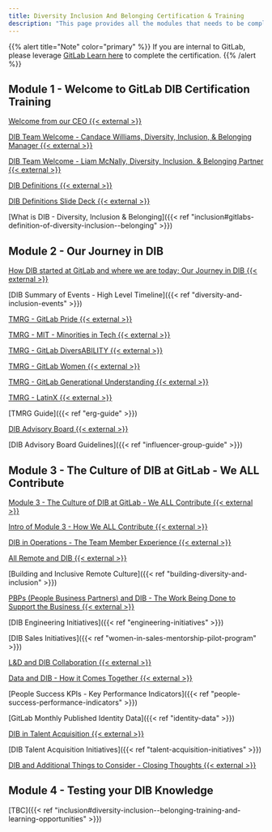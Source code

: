 ```yaml
---
title: Diversity Inclusion And Belonging Certification & Training
description: "This page provides all the modules that needs to be completed to achieve the Diversity, Inclusion & Belonging Certification at Gitlab"
---
```


{{% alert title="Note" color="primary" %}}
If you are internal to GitLab, please leverage [GitLab Learn here](https://gitlab.edcast.com/journey/dib-training-certification) to complete the certification.
{{% /alert %}}

## Module 1 - Welcome to GitLab DIB Certification Training

<i class="fa-brands fa-youtube"></i> [Welcome from our CEO {{< external >}}](https://youtu.be/6Jf4fOPUzac)

<i class="fa-brands fa-youtube"></i> [DIB Team Welcome - Candace Williams, Diversity, Inclusion, & Belonging Manager {{< external >}}](https://youtu.be/Zn-IQsBpxuI)

<i class="fa-brands fa-youtube"></i> [DIB Team Welcome - Liam McNally, Diversity, Inclusion, & Belonging Partner {{< external >}}](https://youtu.be/1pY6NMyuy5Q)

<i class="fa-brands fa-youtube"></i> [DIB Definitions {{< external >}}](https://youtu.be/A9VSQDhnR7o)

<i class="fa-brands fa-google-drive"></i> [DIB Definitions Slide Deck {{< external >}}](https://docs.google.com/presentation/d/1yUkifuK1kbZNF0_FfFI7iMcLRL7kmDT4dr21Mu0zDMo/edit?usp=sharing)

<i class="fa-solid fa-book"></i> [What is DIB - Diversity, Inclusion & Belonging]({{< ref "inclusion#gitlabs-definition-of-diversity-inclusion--belonging" >}})

## Module 2 - Our Journey in DIB

<i class="fa-brands fa-youtube"></i> [How DIB started at GitLab and where we are today; Our Journey in DIB {{< external >}}](https://youtu.be/uqe36qKwvUk)

<i class="fa-solid fa-book"></i> [DIB Summary of Events - High Level Timeline]({{< ref "diversity-and-inclusion-events" >}})

<i class="fa-brands fa-youtube"></i> [TMRG - GitLab Pride {{< external >}}](https://youtu.be/wFO2tpzpVno)

<i class="fa-brands fa-youtube"></i> [TMRG - MIT - Minorities in Tech {{< external >}}](https://youtu.be/pv3TMP5AfRY)

<i class="fa-brands fa-youtube"></i> [TMRG - GitLab DiversABILITY {{< external >}}](https://youtu.be/O1OIpGsJ9tc)

<i class="fa-brands fa-youtube"></i> [TMRG - GitLab Women {{< external >}}](https://youtu.be/vCEEUH-2Gaw)

<i class="fa-brands fa-youtube"></i> [TMRG - GitLab Generational Understanding {{< external >}}](https://youtu.be/6eke5700KWc)

<i class="fa-brands fa-youtube"></i> [TMRG - LatinX {{< external >}}](https://youtu.be/tgpANFpoIYE)

<i class="fa-solid fa-book"></i> [TMRG Guide]({{< ref "erg-guide" >}})

<i class="fa-brands fa-youtube"></i> [DIB Advisory Board {{< external >}}](https://youtu.be/8ohfv0iyGEg)

<i class="fa-solid fa-book"></i> [DIB Advisory Board Guidelines]({{< ref "influencer-group-guide" >}})

## Module 3 - The Culture of DIB at GitLab - We ALL Contribute

<i class="fa-brands fa-youtube"></i> [Module 3 - The Culture of DIB at GitLab - We ALL Contribute {{< external >}}](https://youtu.be/asrNQly1mTo)

<i class="fa-brands fa-youtube"></i> [Intro of Module 3 - How We ALL Contribute {{< external >}}](https://youtu.be/WEy4LjxB0aI)

<i class="fa-brands fa-youtube"></i> [DIB in Operations - The Team Member Experience {{< external >}}](https://youtu.be/n2CS4XQtaFE)

<i class="fa-brands fa-youtube"></i> [All Remote and DIB {{< external >}}](https://youtu.be/n2CS4XQtaFE)

<i class="fa-solid fa-book"></i> [Building and Inclusive Remote Culture]({{< ref "building-diversity-and-inclusion" >}})

<i class="fa-brands fa-youtube"></i> [PBPs (People Business Partners) and DIB - The Work Being Done to Support the Business {{< external >}}](https://youtu.be/nZ8K-XjgdO0)

<i class="fa-solid fa-book"></i> [DIB Engineering Initiatives]({{< ref "engineering-initiatives" >}})

<i class="fa-solid fa-book"></i> [DIB Sales Initiatives]({{< ref "women-in-sales-mentorship-pilot-program" >}})

<i class="fa-brands fa-youtube"></i> [L&D and DIB Collaboration {{< external >}}](https://youtu.be/TMZdNAEh_9E)

<i class="fa-brands fa-youtube"></i> [Data and DIB - How it Comes Together {{< external >}}](https://youtu.be/-sv0uKjriRs)

<i class="fa-solid fa-book"></i> [People Success KPIs - Key Performance Indicators]({{< ref "people-success-performance-indicators" >}})

<i class="fa-solid fa-book"></i> [GitLab Monthly Published Identity Data]({{< ref "identity-data" >}})

<i class="fa-brands fa-youtube"></i> [DIB in Talent Acquisition {{< external >}}](https://youtu.be/eXcjoPtkGXk)

<i class="fa-solid fa-book"></i> [DIB Talent Acquisition Initiatives]({{< ref "talent-acquisition-initiatives" >}})

<i class="fa-brands fa-youtube"></i> [DIB and Additional Things to Consider - Closing Thoughts {{< external >}}](https://youtu.be/M5jhazNINx8)

## Module 4 - Testing your DIB Knowledge

<i class="fa-solid fa-book"></i> [TBC]({{< ref "inclusion#diversity-inclusion--belonging-training-and-learning-opportunities" >}})
